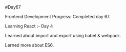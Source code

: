 #Day67

Frontend Development Progress: Completed day 67.

Learning React :- Day 4

Learned about import and export using babel & webpack.

Lerned more about ES6.